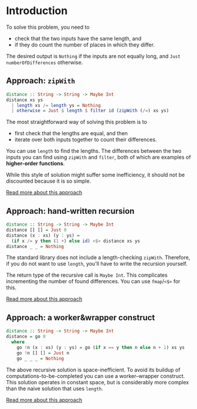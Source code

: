 # Introduction

To solve this problem, you need to

- check that the two inputs have the same length, and
- if they do count the number of places in which they differ.

The desired output is `Nothing` if the inputs are not equally long, and `Just numberOfDifferences` otherwise.


## Approach: `zipWith`

```haskell
distance :: String -> String -> Maybe Int
distance xs ys
  | length xs /= length ys = Nothing
  | otherwise = Just $ length $ filter id (zipWith (/=) xs ys)
```

The most straightforward way of solving this problem is to

- first check that the lengths are equal, and then
- iterate over both inputs together to count their differences.

You can use `length` to find the lengths.
The differences between the two inputs you can find using `zipWith` and `filter`, both of which are examples of **higher-order functions**.

While this style of solution might suffer some inefficiency, it should not be discounted because it is so simple.

[Read more about this approach][zipwith]


## Approach: hand-written recursion

```haskell
distance :: String -> String -> Maybe Int
distance [] [] = Just 0
distance (x : xs) (y : ys) =
  (if x /= y then (1 +) else id) <$> distance xs ys
distance _ _ = Nothing
```

The standard library does not include a length-checking `zipWith`.
Therefore, if you do not want to use `length`, you'll have to write the recursion yourself.

The return type of the recursive call is `Maybe Int`.
This complicates incrementing the number of found differences.
You can use `fmap`/`<$>` for this.

[Read more about this approach][recursion]


## Approach: a worker&wrapper construct

```haskell
distance :: String -> String -> Maybe Int
distance = go 0
  where
    go !n (x : xs) (y : ys) = go (if x == y then n else n + 1) xs ys
    go !n [] [] = Just n
    go _ _ _ = Nothing
```

The above recursive solution is space-inefficient.
To avoid its buildup of computations-to-be-completed you can use a worker&ndash;wrapper construct.
This solution operates in constant space, but is considerably more complex than the naive solution that uses `length`.

[Read more about this approach][worker-wrapper]


[recursion]:
    https://exercism.org/tracks/python/exercises/hamming/approaches/recursion
    "Approach: recurse by hand"
[worker-wrapper]:
    https://exercism.org/tracks/python/exercises/hamming/approaches/worker-wrapper
    "Approach: use a worker&ndash;wrapper construct"
[zipwith]:
    https://exercism.org/tracks/python/exercises/hamming/approaches/zipwith
    "Approach: using zipWith"
